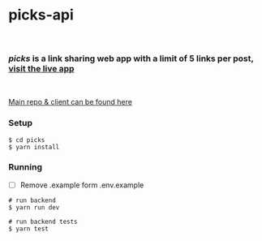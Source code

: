 # <b>picks-api</b>
<br/>

### <b><i>picks</i> is a link sharing web app with a limit of 5 links per post, [visit the live app](https://picks.didley.dev)</b>
<br/>

[Main repo & client can be found here](https://github.com/didley/picks)

### Setup

```console
$ cd picks
$ yarn install
```

### Running

- [ ] Remove .example form .env.example

```console
# run backend
$ yarn run dev

# run backend tests
$ yarn test
```

